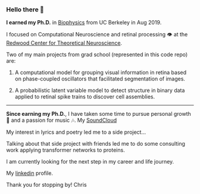 ### Hello there 👋

**I earned my Ph.D.** in [Biophysics](https://biophysics.berkeley.edu) from UC Berkeley in Aug 2019.  

I focused on Computational Neuroscience and retinal processing 👁️ at the [Redwood Center for Theoretical Neuroscience](https://redwood.berkeley.edu).  

Two of my main projects from grad school (represented in this code repo) are:  

  1. A computational model for grouping visual information in retina based on phase-coupled oscillators that facilitated segmentation of images.  

  2. A probabilistic latent variable model to detect structure in binary data applied to retinal spike trains to discover cell assemblies.

- - -

**Since earning my Ph.D.**, I have taken some time to pursue personal growth 🌱 and a passion for music 🎶. My [SoundCloud](https://soundcloud.com/chris-warner-10)  

My interest in lyrics and poetry led me to a side project...   

Talking about that side project with friends led me to do some consulting work applying transformer networks to proteins.  

I am currently looking for the next step in my career and life journey.  

My [linkedin](https://www.linkedin.com/in/chris-warner316/) profile.

Thank you for stopping by!
Chris










<!--
**chris-warner-II/chris-warner-II** is a ✨ _special_ ✨ repository because its `README.md` (this file) appears on your GitHub profile.

Here are some ideas to get you started:

- 🔭 I’m currently working on ...
- 🌱 I’m currently learning ...
- 👯 I’m looking to collaborate on ...
- 🤔 I’m looking for help with ...
- 💬 Ask me about ...
- 📫 How to reach me: ...
- 😄 Pronouns: ...
- ⚡ Fun fact: ...
-->
